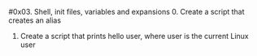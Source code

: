 #0x03. Shell, init files, variables and expansions
0. Create a script that creates an alias
1. Create a script that prints hello user, where user is the current Linux user
